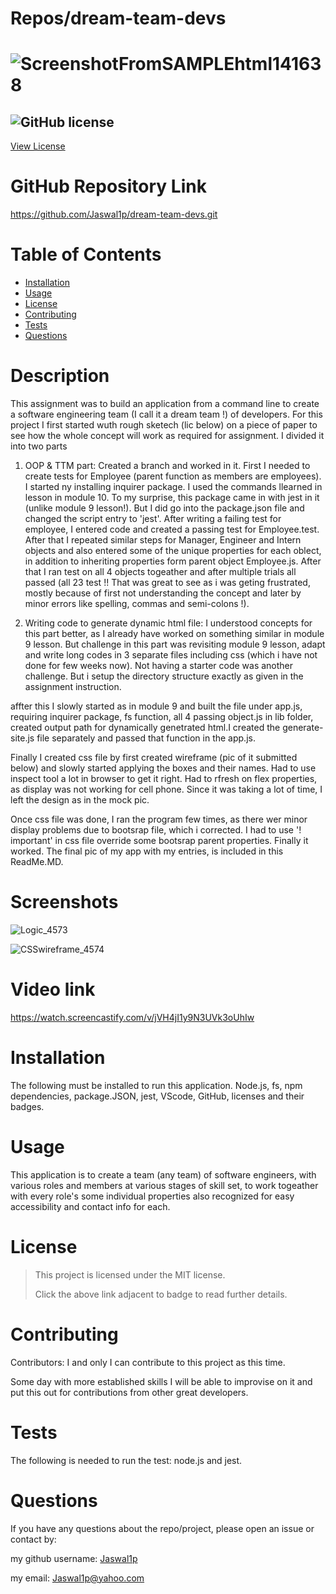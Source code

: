 # Repos/dream-team-devs

# ![ScreenshotFromSAMPLEhtml141638](https://user-images.githubusercontent.com/92233527/152697717-5f20f55e-5eef-4376-b2a1-0b5dc5b9661e.png)
 
 ## ![GitHub license](https://img.shields.io/badge/License-MIT-yellow.svg) 
[View License](https://opensource.org/licenses/MIT) 
 
 # GitHub Repository Link
 https://github.com/Jaswal1p/dream-team-devs.git

 # Table of Contents
 * [Installation](#installation)
 * [Usage](#usage)
 * [License](#license)
 * [Contributing](#Contributing)
 * [Tests](#tests)
 * [Questions](#questions)
 
 # Description
 This assignment was to build an application from a command line to create a software engineering team (I call it a dream team !) of developers. For this project I first started wuth rough sketech (lic below) on a piece of paper to see how the whole concept will work as required for assignment. I divided it into two parts 
 
 1. OOP & TTM part: Created a branch and worked in it. First I needed to create tests for Employee (parent function as members are employees). I started ny installing inquirer package. I used the commands llearned in lesson in module 10. To my surprise, this package came in with jest in it (unlike module 9 lesson!). But I did go into the package.json file and changed the script entry to 'jest'. After writing a failing test for employee, I entered code and created a passing test for Employee.test. After that I repeated similar steps for Manager, Engineer and Intern objects and also entered some of the unique properties for each oblect, in addition to inheriting properties form parent object Employee.js. After that I ran test on all 4 objects togeather and after multiple trials all passed (all 23 test !! That was great to see as i was geting frustrated, mostly because of first not understanding the concept and later by minor errors like spelling, commas and semi-colons !).

 2. Writing code to generate dynamic html file: I understood concepts for this part better, as I already have worked on something similar in module 9 lesson. But challenge in this part was revisiting module 9 lesson, adapt and write long codes in 3 separate files including css (which i have not done for few weeks now). Not having a starter code was another challenge. But i setup the  directory structure exactly as given in the assignment instruction. 
 
 affter this I slowly started as in module 9 and built the file under app.js, requiring inquirer package, fs function, all 4 passing object.js in lib folder, created output path for dynamically genetrated html.I created the generate-site.js file separately and passed that function in the app.js. 

 Finally I created css file by first created wireframe (pic of it submitted below) and slowly started applying the boxes and their names. Had to use inspect tool a lot in browser to get it right. Had to rfresh on flex properties, as display was not working for cell phone. Since it was taking a lot of time, I left the design as in the mock pic. 

 Once css file was done, I ran the program few times, as there wer minor display problems due to bootsrap file, which i corrected. I had to use '! important' in css file override some bootsrap parent properties. Finally it worked. The final pic of my app with my entries, is included in this ReadMe.MD. 


 # Screenshots
 ![Logic_4573](https://user-images.githubusercontent.com/92233527/152698731-f8646b1c-1fc7-4080-bef6-719255fd551f.jpg)

 ![CSSwireframe_4574](https://user-images.githubusercontent.com/92233527/152698760-bc2f5811-d9c8-4e62-8669-d4b9cf27cd9c.jpg)
 
 # Video link
 https://watch.screencastify.com/v/jVH4jI1y9N3UVk3oUhIw

 # Installation
  The following must be installed to run this application. Node.js, fs, npm dependencies, package.JSON, jest, VScode, GitHub, licenses and their badges.
 # Usage
  This application is to create a team (any team) of software engineers, with various roles and members at various stages of skill set, to work togeather with every role's some individual properties also recognized for easy accessibility and contact info for each.

 # License 
 > This project is licensed under the MIT license.
 >
 > Click the above link adjacent to badge to read further details.
 
 # Contributing

 Contributors: I and only I can contribute to this project as this time.  
 
 Some day with more established skills I will be able to improvise on it and put this out for contributions from other great developers.

 # Tests
 The following is needed to run the test: node.js and jest.

 # Questions
 If you have any questions about the repo/project, please open an issue or contact by: 
 
 my github username: [Jaswal1p](https://github.com/Jaswal1p) 
 
 my email: Jaswal1p@yahoo.com
